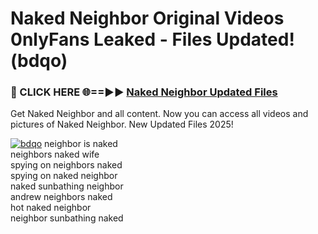 # Naked Neighbor Original Videos 0nlyFans Leaked - Files Updated! (bdqo)

<h3>🔴 CLICK HERE 🌐==►► <a href="https://tinyurl.com/yckcrads" rel="nofollow">Naked Neighbor Updated Files</a></h3>

Get Naked Neighbor and all content. Now you can access all videos and pictures of Naked Neighbor. New Updated Files 2025!

[![bdqo](https://i.imgur.com/hpKpOFt.gif)](https://tinyurl.com/yckcrads)
neighbor is naked<br>
neighbors naked wife<br>
spying on neighbors naked<br>
spying on naked neighbor<br>
naked sunbathing neighbor<br>
andrew neighbors naked<br>
hot naked neighbor<br>
neighbor sunbathing naked